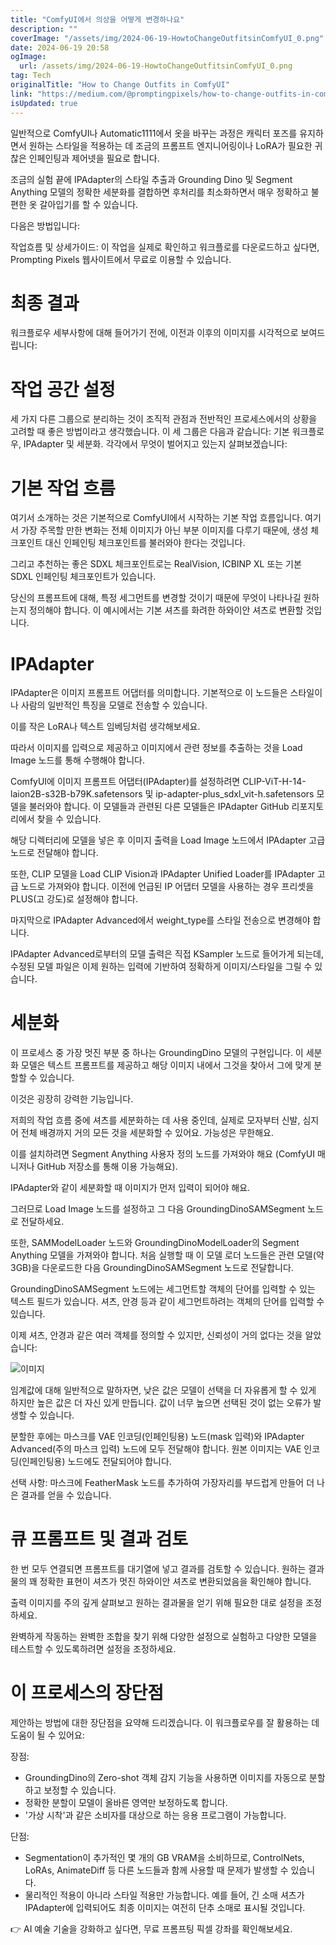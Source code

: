 ```yaml
---
title: "ComfyUI에서 의상을 어떻게 변경하나요"
description: ""
coverImage: "/assets/img/2024-06-19-HowtoChangeOutfitsinComfyUI_0.png"
date: 2024-06-19 20:58
ogImage:
  url: /assets/img/2024-06-19-HowtoChangeOutfitsinComfyUI_0.png
tag: Tech
originalTitle: "How to Change Outfits in ComfyUI"
link: "https://medium.com/@promptingpixels/how-to-change-outfits-in-comfyui-7d20eaeccdc0"
isUpdated: true
---
```


일반적으로 ComfyUI나 Automatic1111에서 옷을 바꾸는 과정은 캐릭터 포즈를 유지하면서 원하는 스타일을 적용하는 데 조금의 프롬프트 엔지니어링이나 LoRA가 필요한 귀찮은 인페인팅과 제어넷을 필요로 합니다.

조금의 실험 끝에 IPAdapter의 스타일 추출과 Grounding Dino 및 Segment Anything 모델의 정확한 세분화를 결합하면 후처리를 최소화하면서 매우 정확하고 불편한 옷 갈아입기를 할 수 있습니다.

다음은 방법입니다:

작업흐름 및 상세가이드: 이 작업을 실제로 확인하고 워크플로를 다운로드하고 싶다면, Prompting Pixels 웹사이트에서 무료로 이용할 수 있습니다.

<div class="content-ad"></div>

# 최종 결과

워크플로우 세부사항에 대해 들어가기 전에, 이전과 이후의 이미지를 시각적으로 보여드립니다:

# 작업 공간 설정

세 가지 다른 그룹으로 분리하는 것이 조직적 관점과 전반적인 프로세스에서의 상황을 고려할 때 좋은 방법이라고 생각했습니다. 이 세 그룹은 다음과 같습니다: 기본 워크플로우, IPAdapter 및 세분화. 각각에서 무엇이 벌어지고 있는지 살펴보겠습니다:

<div class="content-ad"></div>

# 기본 작업 흐름

여기서 소개하는 것은 기본적으로 ComfyUI에서 시작하는 기본 작업 흐름입니다. 여기서 가장 주목할 만한 변화는 전체 이미지가 아닌 부분 이미지를 다루기 때문에, 생성 체크포인트 대신 인페인팅 체크포인트를 불러와야 한다는 것입니다.

그리고 추천하는 좋은 SDXL 체크포인트로는 RealVision, ICBINP XL 또는 기본 SDXL 인페인팅 체크포인트가 있습니다.

당신의 프롬프트에 대해, 특정 세그먼트를 변경할 것이기 때문에 무엇이 나타나길 원하는지 정의해야 합니다. 이 예시에서는 기본 셔츠를 화려한 하와이안 셔츠로 변환할 것입니다.

<div class="content-ad"></div>

# IPAdapter

IPAdapter은 이미지 프롬프트 어댑터를 의미합니다. 기본적으로 이 노드들은 스타일이나 사람의 일반적인 특징을 모델로 전송할 수 있습니다.

이를 작은 LoRA나 텍스트 임베딩처럼 생각해보세요.

따라서 이미지를 입력으로 제공하고 이미지에서 관련 정보를 추출하는 것을 Load Image 노드를 통해 수행해야 합니다.

<div class="content-ad"></div>

ComfyUI에 이미지 프롬프트 어댑터(IPAdapter)를 설정하려면 CLIP-ViT-H-14-laion2B-s32B-b79K.safetensors 및 ip-adapter-plus_sdxl_vit-h.safetensors 모델을 불러와야 합니다. 이 모델들과 관련된 다른 모델들은 IPAdapter GitHub 리포지토리에서 찾을 수 있습니다.

해당 디렉터리에 모델을 넣은 후 이미지 출력을 Load Image 노드에서 IPAdapter 고급 노드로 전달해야 합니다.

또한, CLIP 모델을 Load CLIP Vision과 IPAdapter Unified Loader를 IPAdapter 고급 노드로 가져와야 합니다. 이전에 언급된 IP 어댑터 모델을 사용하는 경우 프리셋을 PLUS(고 강도)로 설정해야 합니다.

마지막으로 IPAdapter Advanced에서 weight_type를 스타일 전송으로 변경해야 합니다.

<div class="content-ad"></div>

IPAdapter Advanced로부터의 모델 출력은 직접 KSampler 노드로 들어가게 되는데, 수정된 모델 파일은 이제 원하는 입력에 기반하여 정확하게 이미지/스타일을 그릴 수 있습니다.

# 세분화

이 프로세스 중 가장 멋진 부분 중 하나는 GroundingDino 모델의 구현입니다. 이 세분화 모델은 텍스트 프롬프트를 제공하고 해당 이미지 내에서 그것을 찾아서 그에 맞게 분할할 수 있습니다.

이것은 굉장히 강력한 기능입니다.

<div class="content-ad"></div>

저희의 작업 흐름 중에 셔츠를 세분화하는 데 사용 중인데, 실제로 모자부터 신발, 심지어 전체 배경까지 거의 모든 것을 세분화할 수 있어요. 가능성은 무한해요.

이를 설치하려면 Segment Anything 사용자 정의 노드를 가져와야 해요 (ComfyUI 매니저나 GitHub 저장소를 통해 이용 가능해요).

IPAdapter와 같이 세분화할 때 이미지가 먼저 입력이 되어야 해요.

그러므로 Load Image 노드를 설정하고 그 다음 GroundingDinoSAMSegment 노드로 전달하세요.

<div class="content-ad"></div>

또한, SAMModelLoader 노드와 GroundingDinoModelLoader의 Segment Anything 모델을 가져와야 합니다. 처음 실행할 때 이 모델 로더 노드들은 관련 모델(약 3GB)을 다운로드한 다음 GroundingDinoSAMSegment 노드로 전달합니다.

GroundingDinoSAMSegment 노드에는 세그먼트할 객체의 단어를 입력할 수 있는 텍스트 필드가 있습니다. 셔츠, 안경 등과 같이 세그먼트하려는 객체의 단어를 입력할 수 있습니다.

이제 셔츠, 안경과 같은 여러 객체를 정의할 수 있지만, 신뢰성이 거의 없다는 것을 알았습니다:

![이미지](/assets/img/2024-06-19-HowtoChangeOutfitsinComfyUI_0.png)

<div class="content-ad"></div>

임계값에 대해 일반적으로 말하자면, 낮은 값은 모델이 선택을 더 자유롭게 할 수 있게 하지만 높은 값은 더 자신 있게 만듭니다. 값이 너무 높으면 선택된 것이 없는 오류가 발생할 수 있습니다.

분할한 후에는 마스크를 VAE 인코딩(인페인팅용) 노드(mask 입력)와 IPAdapter Advanced(주의 마스크 입력) 노드에 모두 전달해야 합니다. 원본 이미지는 VAE 인코딩(인페인팅용) 노드에도 전달되어야 합니다.

선택 사항: 마스크에 FeatherMask 노드를 추가하여 가장자리를 부드럽게 만들어 더 나은 결과를 얻을 수 있습니다.

# 큐 프롬프트 및 결과 검토

<div class="content-ad"></div>

한 번 모두 연결되면 프롬프트를 대기열에 넣고 결과를 검토할 수 있습니다. 원하는 결과물의 꽤 정확한 표현이 셔츠가 멋진 하와이안 셔츠로 변환되었음을 확인해야 합니다.

출력 이미지를 주의 깊게 살펴보고 원하는 결과물을 얻기 위해 필요한 대로 설정을 조정하세요.

완벽하게 작동하는 완벽한 조합을 찾기 위해 다양한 설정으로 실험하고 다양한 모델을 테스트할 수 있도록하려면 설정을 조정하세요.

# 이 프로세스의 장단점

<div class="content-ad"></div>

제안하는 방법에 대한 장단점을 요약해 드리겠습니다. 이 워크플로우를 잘 활용하는 데 도움이 될 수 있어요:

장점:

- GroundingDino의 Zero-shot 객체 감지 기능을 사용하면 이미지를 자동으로 분할하고 보정할 수 있습니다.
- 정확한 분할이 모델이 올바른 영역만 보정하도록 합니다.
- '가상 시착'과 같은 소비자를 대상으로 하는 응용 프로그램이 가능합니다.

단점:

<div class="content-ad"></div>

- Segmentation이 추가적인 몇 개의 GB VRAM을 소비하므로, ControlNets, LoRAs, AnimateDiff 등 다른 노드들과 함께 사용할 때 문제가 발생할 수 있습니다.
- 물리적인 적용이 아니라 스타일 적용만 가능합니다. 예를 들어, 긴 소매 셔츠가 IPAdapter에 입력되어도 최종 이미지는 여전히 단추 소매로 표시될 것입니다.

👉 AI 예술 기술을 강화하고 싶다면, 무료 프롬프팅 픽셀 강좌를 확인해보세요.

